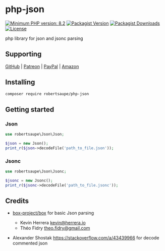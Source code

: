 # php-json

[![Minimum PHP version: 8.2](https://img.shields.io/badge/php-8.2%2B-blue.svg?color=blue&style=for-the-badge)](https://packagist.org/packages/robertsaupe/php-json)
[![Packagist Version](https://img.shields.io/packagist/v/robertsaupe/php-json?color=blue&style=for-the-badge)](https://packagist.org/packages/robertsaupe/php-json)
[![Packagist Downloads](https://img.shields.io/packagist/dt/robertsaupe/php-json?color=blue&style=for-the-badge)](https://packagist.org/packages/robertsaupe/php-json)
[![License](https://img.shields.io/badge/license-MIT-blue.svg?style=for-the-badge)](LICENSE)

php library for json and jsonc parsing

## Supporting

[GitHub](https://github.com/sponsors/robertsaupe) |
[Patreon](https://www.patreon.com/robertsaupe) |
[PayPal](https://www.paypal.com/donate?hosted_button_id=SQMRNY8YVPCZQ) |
[Amazon](https://www.amazon.de/ref=as_li_ss_tl?ie=UTF8&linkCode=ll2&tag=robertsaupe-21&linkId=b79bc86cee906816af515980cb1db95e&language=de_DE)

## Installing

```sh
composer require robertsaupe/php-json
```

## Getting started

### Json

```php
use robertsaupe\Json\Json;

$json = new Json();
print_r($json->decodeFile('path_to_file.json'));
```

### Jsonc

```php
use robertsaupe\Json\Jsonc;

$jsonc = new Jsonc();
print_r($jsonc->decodeFile('path_to_file.jsonc'));
```

## Credits

- [box-project/box](https://github.com/box-project/box) for basic Json parsing
  - Kevin Herrera <kevin@herrera.io>
  - Théo Fidry <theo.fidry@gmail.com>

- Alexander Shostak <https://stackoverflow.com/a/43439966> for decode commented json
